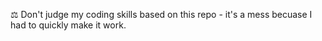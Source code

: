 ⚖️ Don't judge my coding skills based on this repo - it's a mess becuase I had to quickly make it work.
